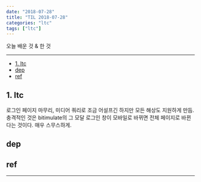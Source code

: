 ```yaml
---
date: "2018-07-28"
title: "TIL 2018-07-28"
categories: "ltc"
tags: ["ltc"]
---
```


오늘 배운 것 & 한 것

----------

- [1. ltc](#1-ltc)
- [dep](#dep)
- [ref](#ref)

## 1. ltc

로그인 페이지 마무리, 미디어 쿼리로 조금 어설프긴 하지만 모든 해상도 지원하게 만듬. 충격적인 것은 bitimulate의 그 모달 로그인 창이 모바일로 바뀌면 전체 페이지로 바뀐다는 것이다. 매우 스무스하게.

## dep

## ref

----------
